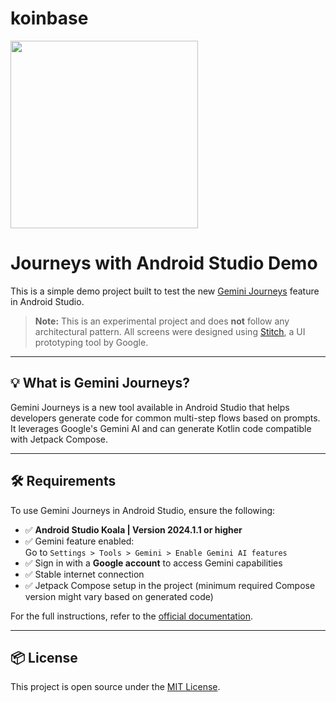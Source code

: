 # koinbase

<img width="300" src="https://github.com/user-attachments/assets/c368102e-e0da-45a6-99be-54032569d495" />

# Journeys with Android Studio Demo

This is a simple demo project built to test the new [Gemini Journeys](https://developer.android.com/studio/preview/gemini/journeys) feature in Android Studio.

> **Note:** This is an experimental project and does **not** follow any architectural pattern. All screens were designed using [Stitch](https://stitch.withgoogle.com/), a UI prototyping tool by Google.

---

## 💡 What is Gemini Journeys?

Gemini Journeys is a new tool available in Android Studio that helps developers generate code for common multi-step flows based on prompts. It leverages Google's Gemini AI and can generate Kotlin code compatible with Jetpack Compose.

---

## 🛠 Requirements

To use Gemini Journeys in Android Studio, ensure the following:

- ✅ **Android Studio Koala | Version 2024.1.1 or higher**
- ✅ Gemini feature enabled:  
  Go to `Settings > Tools > Gemini > Enable Gemini AI features`
- ✅ Sign in with a **Google account** to access Gemini capabilities
- ✅ Stable internet connection
- ✅ Jetpack Compose setup in the project (minimum required Compose version might vary based on generated code)

For the full instructions, refer to the [official documentation](https://developer.android.com/studio/preview/gemini/journeys).

---

## 📦 License

This project is open source under the [MIT License](LICENSE).
